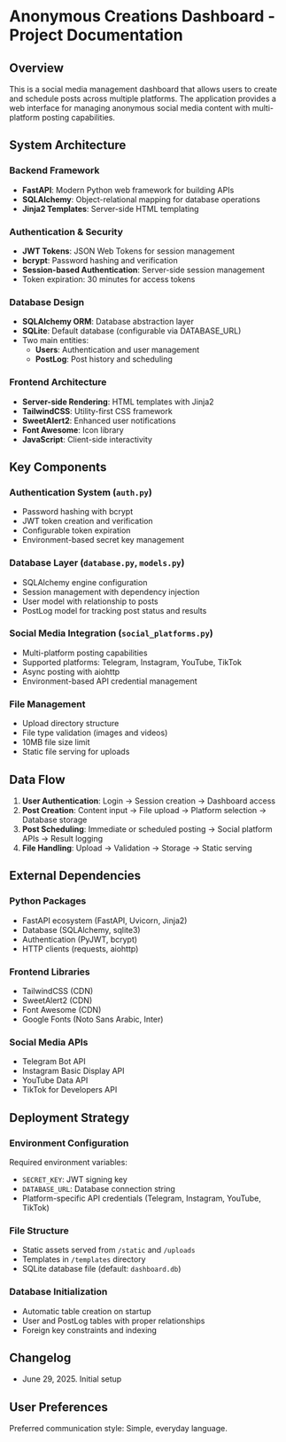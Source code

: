 # Anonymous Creations Dashboard - Project Documentation

## Overview
This is a social media management dashboard that allows users to create and schedule posts across multiple platforms. The application provides a web interface for managing anonymous social media content with multi-platform posting capabilities.

## System Architecture

### Backend Framework
- **FastAPI**: Modern Python web framework for building APIs
- **SQLAlchemy**: Object-relational mapping for database operations
- **Jinja2 Templates**: Server-side HTML templating

### Authentication & Security
- **JWT Tokens**: JSON Web Tokens for session management
- **bcrypt**: Password hashing and verification
- **Session-based Authentication**: Server-side session management
- Token expiration: 30 minutes for access tokens

### Database Design
- **SQLAlchemy ORM**: Database abstraction layer
- **SQLite**: Default database (configurable via DATABASE_URL)
- Two main entities:
  - **Users**: Authentication and user management
  - **PostLog**: Post history and scheduling

### Frontend Architecture
- **Server-side Rendering**: HTML templates with Jinja2
- **TailwindCSS**: Utility-first CSS framework
- **SweetAlert2**: Enhanced user notifications
- **Font Awesome**: Icon library
- **JavaScript**: Client-side interactivity

## Key Components

### Authentication System (`auth.py`)
- Password hashing with bcrypt
- JWT token creation and verification
- Configurable token expiration
- Environment-based secret key management

### Database Layer (`database.py`, `models.py`)
- SQLAlchemy engine configuration
- Session management with dependency injection
- User model with relationship to posts
- PostLog model for tracking post status and results

### Social Media Integration (`social_platforms.py`)
- Multi-platform posting capabilities
- Supported platforms: Telegram, Instagram, YouTube, TikTok
- Async posting with aiohttp
- Environment-based API credential management

### File Management
- Upload directory structure
- File type validation (images and videos)
- 10MB file size limit
- Static file serving for uploads

## Data Flow

1. **User Authentication**: Login → Session creation → Dashboard access
2. **Post Creation**: Content input → File upload → Platform selection → Database storage
3. **Post Scheduling**: Immediate or scheduled posting → Social platform APIs → Result logging
4. **File Handling**: Upload → Validation → Storage → Static serving

## External Dependencies

### Python Packages
- FastAPI ecosystem (FastAPI, Uvicorn, Jinja2)
- Database (SQLAlchemy, sqlite3)
- Authentication (PyJWT, bcrypt)
- HTTP clients (requests, aiohttp)

### Frontend Libraries
- TailwindCSS (CDN)
- SweetAlert2 (CDN)
- Font Awesome (CDN)
- Google Fonts (Noto Sans Arabic, Inter)

### Social Media APIs
- Telegram Bot API
- Instagram Basic Display API
- YouTube Data API
- TikTok for Developers API

## Deployment Strategy

### Environment Configuration
Required environment variables:
- `SECRET_KEY`: JWT signing key
- `DATABASE_URL`: Database connection string
- Platform-specific API credentials (Telegram, Instagram, YouTube, TikTok)

### File Structure
- Static assets served from `/static` and `/uploads`
- Templates in `/templates` directory
- SQLite database file (default: `dashboard.db`)

### Database Initialization
- Automatic table creation on startup
- User and PostLog tables with proper relationships
- Foreign key constraints and indexing

## Changelog
- June 29, 2025. Initial setup

## User Preferences

Preferred communication style: Simple, everyday language.